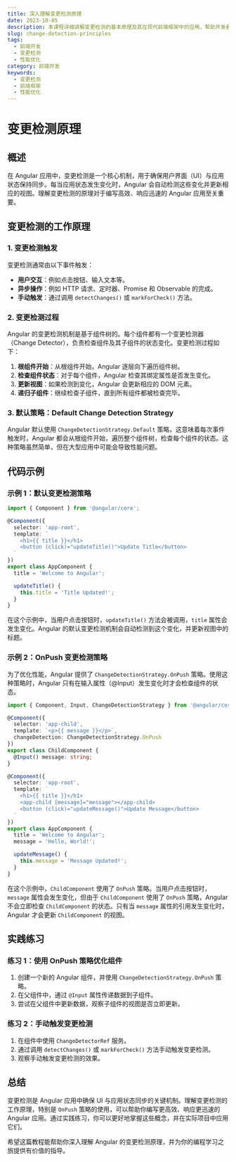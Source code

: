 ```yaml
---
title: 深入理解变更检测原理
date: 2023-10-05
description: 本课程详细讲解变更检测的基本原理及其在现代前端框架中的应用，帮助开发者优化性能和提升应用响应速度。
slug: change-detection-principles
tags:
  - 前端开发
  - 变更检测
  - 性能优化
category: 前端开发
keywords:
  - 变更检测
  - 前端框架
  - 性能优化
---
```


# 变更检测原理

## 概述

在 Angular 应用中，变更检测是一个核心机制，用于确保用户界面（UI）与应用状态保持同步。每当应用状态发生变化时，Angular 会自动检测这些变化并更新相应的视图。理解变更检测的原理对于编写高效、响应迅速的 Angular 应用至关重要。

## 变更检测的工作原理

### 1. 变更检测触发

变更检测通常由以下事件触发：

- **用户交互**：例如点击按钮、输入文本等。
- **异步操作**：例如 HTTP 请求、定时器、Promise 和 Observable 的完成。
- **手动触发**：通过调用 `detectChanges()` 或 `markForCheck()` 方法。

### 2. 变更检测过程

Angular 的变更检测机制是基于组件树的。每个组件都有一个变更检测器（Change Detector），负责检查组件及其子组件的状态变化。变更检测过程如下：

1. **根组件开始**：从根组件开始，Angular 逐层向下遍历组件树。
2. **检查组件状态**：对于每个组件，Angular 检查其绑定属性是否发生变化。
3. **更新视图**：如果检测到变化，Angular 会更新相应的 DOM 元素。
4. **递归子组件**：继续检查子组件，直到所有组件都被检查完毕。

### 3. 默认策略：Default Change Detection Strategy

Angular 默认使用 `ChangeDetectionStrategy.Default` 策略，这意味着每次事件触发时，Angular 都会从根组件开始，遍历整个组件树，检查每个组件的状态。这种策略虽然简单，但在大型应用中可能会导致性能问题。

## 代码示例

### 示例 1：默认变更检测策略

```typescript
import { Component } from '@angular/core';

@Component({
  selector: 'app-root',
  template: `
    <h1>{{ title }}</h1>
    <button (click)="updateTitle()">Update Title</button>
  `
})
export class AppComponent {
  title = 'Welcome to Angular';

  updateTitle() {
    this.title = 'Title Updated!';
  }
}
```

在这个示例中，当用户点击按钮时，`updateTitle()` 方法会被调用，`title` 属性会发生变化。Angular 的默认变更检测机制会自动检测到这个变化，并更新视图中的标题。

### 示例 2：OnPush 变更检测策略

为了优化性能，Angular 提供了 `ChangeDetectionStrategy.OnPush` 策略。使用这种策略时，Angular 只有在输入属性（@Input）发生变化时才会检查组件的状态。

```typescript
import { Component, Input, ChangeDetectionStrategy } from '@angular/core';

@Component({
  selector: 'app-child',
  template: `<p>{{ message }}</p>`,
  changeDetection: ChangeDetectionStrategy.OnPush
})
export class ChildComponent {
  @Input() message: string;
}

@Component({
  selector: 'app-root',
  template: `
    <h1>{{ title }}</h1>
    <app-child [message]="message"></app-child>
    <button (click)="updateMessage()">Update Message</button>
  `
})
export class AppComponent {
  title = 'Welcome to Angular';
  message = 'Hello, World!';

  updateMessage() {
    this.message = 'Message Updated!';
  }
}
```

在这个示例中，`ChildComponent` 使用了 `OnPush` 策略。当用户点击按钮时，`message` 属性会发生变化，但由于 `ChildComponent` 使用了 `OnPush` 策略，Angular 不会立即检查 `ChildComponent` 的状态。只有当 `message` 属性的引用发生变化时，Angular 才会更新 `ChildComponent` 的视图。

## 实践练习

### 练习 1：使用 OnPush 策略优化组件

1. 创建一个新的 Angular 组件，并使用 `ChangeDetectionStrategy.OnPush` 策略。
2. 在父组件中，通过 `@Input` 属性传递数据到子组件。
3. 尝试在父组件中更新数据，观察子组件的视图是否立即更新。

### 练习 2：手动触发变更检测

1. 在组件中使用 `ChangeDetectorRef` 服务。
2. 通过调用 `detectChanges()` 或 `markForCheck()` 方法手动触发变更检测。
3. 观察手动触发变更检测的效果。

## 总结

变更检测是 Angular 应用中确保 UI 与应用状态同步的关键机制。理解变更检测的工作原理，特别是 `OnPush` 策略的使用，可以帮助你编写更高效、响应更迅速的 Angular 应用。通过实践练习，你可以更好地掌握这些概念，并在实际项目中应用它们。

希望这篇教程能帮助你深入理解 Angular 的变更检测原理，并为你的编程学习之旅提供有价值的指导。